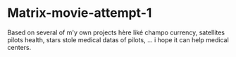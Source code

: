 # Matrix-movie-attempt-1
Based on several of m'y own projects hère liké champo currency, satellites pilots health, stars stole medical datas of pilots, ...
i hope it can help medical centers.
